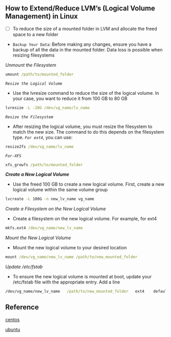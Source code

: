 ## How to Extend/Reduce LVM’s (Logical Volume Management) in Linux

- [ ] To reduce the size of a mounted folder in LVM and allocate the freed space to a new folder

* `Backup Your Data`: Before making any changes, ensure you have a backup of all the data in the mounted folder. Data loss is possible when resizing filesystems

_Unmount the Filesystem_

```cmd
umount /path/to/mounted_folder
```
_`Resize the Logical Volume`_

- Use the lvresize command to reduce the size of the logical volume. In your case, you want to reduce it from 100 GB to 80 GB

```cmd
lvresize -L -20G /dev/vg_name/lv_name
```

_`Resize the Filesystem`_

- After resizing the logical volume, you must resize the filesystem to match the new size. The command to do this depends on the filesystem type. _`For ext4`_, you can use:

```cmd
resize2fs /dev/vg_name/lv_name
```
_`For-XFS`_

```cmd
xfs_growfs /path/to/mounted_folder
```

_**Create a New Logical Volume**_

- Use the freed 100 GB to create a new logical volume. First, create a new logical volume within the same volume group

```cmd
lvcreate -L 100G -n new_lv_name vg_name
```

_Create a Filesystem on the New Logical Volume_

- Create a filesystem on the new logical volume. For example, for ext4

 ```cmd
mkfs.ext4 /dev/vg_name/new_lv_name
```
_Mount the New Logical Volume_

* Mount the new logical volume to your desired location

```cmd
mount /dev/vg_name/new_lv_name /path/to/new_mounted_folder
```
_Update /etc/fstab_ 

- To ensure the new logical volume is mounted at boot, update your /etc/fstab file with the appropriate entry. Add a line

```cmd
/dev/vg_name/new_lv_name   /path/to/new_mounted_folder   ext4    defaults    0 0
```



Reference
---

[centos](https://www.tecmint.com/extend-and-reduce-lvms-in-linux/)

[ubuntu](https://packetpushers.net/ubuntu-extend-your-default-lvm-space/#:~:text=To%20use%20up%20that%20free,to%20make%20sure%20it%20changed.)


